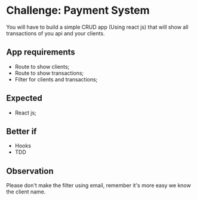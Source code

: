 # Challenge: Payment System

You will have to build a simple CRUD app (Using react js) that will show all transactions of you api and your clients.

## App requirements
- Route to show clients;
- Route to show transactions;
- Filter for clients and transactions;

## Expected
- React js;

## Better if
- Hooks
- TDD
 
## Observation
Please don't make the filter using email, remember it's more easy we know the client name.
